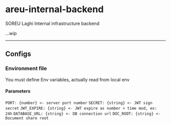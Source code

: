 # areu-internal-backend

SOREU Laghi Internal infrastructure backend

...wip

---

## Configs

### Environment file

You must define Env variables, actually read from local env

#### Parameters

`PORT: {number} <- server port number`
`SECRET: {string} <- JWT sign secret`
`JWT_EXPIRE: {string} <- JWT expire as number + time mod, ex: 24h`
`DATABASE_URL: {string} <- DB connection url`
`DOC_ROOT: {string} <- Document share root`

